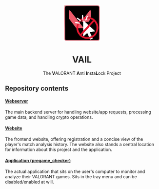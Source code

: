 <div align="center">
    <br />
    <img src="./website/public/logo.svg" width="122rem"/>
    <h1>VAIL</h1>
    <p>The <b>V</b>ALORANT <b>A</b>nti <b>I</b>nsta<b>L</b>ock Project</p>
</div>

## Repository contents

#### [Webserver](https://github.com/SuppliedOrange/VAIL/tree/main/webserver)

The main backend server for handling website/app requests, processing game data, and handling crypto operations.

#### [Website](https://github.com/SuppliedOrange/VAIL/tree/main/website)

The frontend website, offering registration and a concise view of the player's match analysis history. The website also stands a central location for information about this project and the application. 

#### [Application (pregame_checker)](https://github.com/SuppliedOrange/VAIL/tree/main/pregame_checker)

The actual application that sits on the user's computer to monitor and analyze their VALORANT games. Sits in the tray menu and can be disabled/enabled at will.